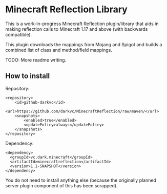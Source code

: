 # Minecraft Reflection Library

This is a work-in-progress Minecraft Reflection
plugin/library that aids in making reflection calls to 
Minecraft 1.17 and above (with backwards compatible).

This plugin downloads the mappings from Mojang and Spigot and
builds a combined list of class and method/field mappings.

TODO: More readme writing.

## How to install

Repository:
```
<repository>
    <id>github-darkvc</id>
    <url>https://github.com/darkvc/MinecraftReflection/raw/maven/</url>
    <snapshots>
        <enabled>true</enabled>
        <updatePolicy>always</updatePolicy>
    </snapshots>
</repository>
```

Dependency:
```
<dependency>
  <groupId>vc.dark.minecraft</groupId>
  <artifactId>minecraftreflection</artifactId>
  <version>1.1-SNAPSHOT</version>
</dependency>
```

You do not need to install anything else (because the originally planned server plugin 
component of this has been scrapped).



